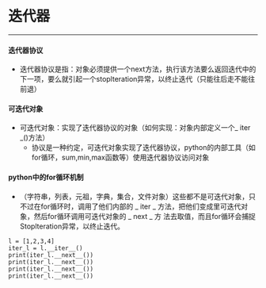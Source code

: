 ﻿# 迭代器
---
#### 迭代器协议
-   迭代器协议是指：对象必须提供一个next方法，执行该方法要么返回迭代中的下一项，要么就引起一个stoplteration异常，以终止迭代（只能往后走不能往前退）
#### 可迭代对象
-   可迭代对象：实现了迭代器协议的对象（如何实现：对象内部定义一个_ iter _()方法）
    -   协议是一种约定，可迭代对象实现了迭代器协议，python的内部工具（如for循环，sum,min,max函数等）使用迭代器协议访问对象

#### python中的for循环机制
-   （字符串，列表，元祖，字典，集合，文件对象）这些都不是可迭代对象，只不过在for循环时，调用了他们内部的 _ iter _ 方法，把他们变成里可迭代对象，然后for循环调用可迭代对象的 _ next _ 方 法去取值，而且for循环会捕捉Stoplteration异常，以终止迭代。
```
l = [1,2,3,4]
iter_l = l.__iter__()
print(iter_l.__next__())
print(iter_l.__next__())
print(iter_l.__next__())
print(iter_l.__next__())
```